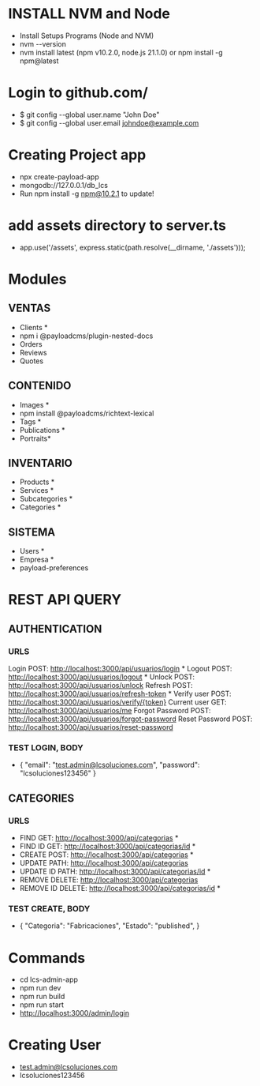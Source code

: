 
# INSTALL NVM and Node

- Install Setups Programs (Node and NVM)
- nvm --version
- nvm install latest (npm v10.2.0, node.js 21.1.0) or npm install -g npm@latest

# Login to github.com/

- $ git config --global user.name "John Doe"
- $ git config --global user.email <johndoe@example.com>

# Creating Project app

- npx create-payload-app
- mongodb://127.0.0.1/db_lcs
- Run npm install -g npm@10.2.1 to update!

# add assets directory to server.ts

- app.use('/assets', express.static(path.resolve(__dirname, './assets')));

# Modules

## VENTAS

- Clients *
- npm i @payloadcms/plugin-nested-docs
- Orders
- Reviews
- Quotes

## CONTENIDO

- Images *
- npm install @payloadcms/richtext-lexical
- Tags *
- Publications *
- Portraits*

## INVENTARIO

- Products *
- Services *
- Subcategories *
- Categories *

## SISTEMA

- Users *
- Empresa *
- payload-preferences

# REST API QUERY

## AUTHENTICATION

### URLS

Login           POST: <http://localhost:3000/api/usuarios/login> *
Logout          POST: <http://localhost:3000/api/usuarios/logout> *
Unlock          POST: <http://localhost:3000/api/usuarios/unlock>
Refresh         POST: <http://localhost:3000/api/usuarios/refresh-token> *
Verify user     POST: <http://localhost:3000/api/usuarios/verify/{token}>
Current user    GET:  <http://localhost:3000/api/usuarios/me>
Forgot Password POST: <http://localhost:3000/api/usuarios/forgot-password>
Reset Password POST: <http://localhost:3000/api/usuarios/reset-password>

### TEST LOGIN, BODY

- {
  "email": "<test.admin@lcsoluciones.com>",
  "password": "lcsoluciones123456"
  }

## CATEGORIES

### URLS

- FIND       GET:     <http://localhost:3000/api/categorias> *
- FIND ID    GET:     <http://localhost:3000/api/categorias/id> *
- CREATE     POST:    <http://localhost:3000/api/categorias> *
- UPDATE     PATH:    <http://localhost:3000/api/categorias>
- UPDATE ID  PATH:    <http://localhost:3000/api/categorias/id> *
- REMOVE     DELETE:  <http://localhost:3000/api/categorias>
- REMOVE ID  DELETE:  <http://localhost:3000/api/categorias/id> *

### TEST CREATE, BODY

- {
    "Categoria": "Fabricaciones",
    "Estado": "published",
  }

# Commands

- cd lcs-admin-app
- npm run dev
- npm run build
- npm run start
- <http://localhost:3000/admin/login>

# Creating User

- <test.admin@lcsoluciones.com>
- lcsoluciones123456
